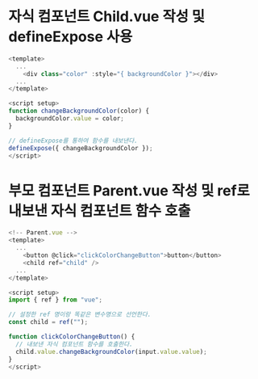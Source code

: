 # 자식 컴포넌트 Child.vue 작성 및 defineExpose 사용
```javascript
<template>
  ...
    <div class="color" :style="{ backgroundColor }"></div>
  ...
</template>

<script setup>
function changeBackgroundColor(color) {
  backgroundColor.value = color;
}

// defineExpose를 통하여 함수를 내보낸다.
defineExpose({ changeBackgroundColor });
</script>
```

# 부모 컴포넌트 Parent.vue 작성 및 ref로 내보낸 자식 컴포넌트 함수 호출
```javascript
<!-- Parent.vue -->
<template>
  ...
    <button @click="clickColorChangeButton">button</button>
    <child ref="child" />
  ...
</template>

<script setup>
import { ref } from "vue";

// 설정한 ref 명이랑 똑같은 변수명으로 선언한다.
const child = ref("");

function clickColorChangeButton() {
  // 내보낸 자식 컴포넌트 함수를 호출한다.
  child.value.changeBackgroundColor(input.value.value);
}
</script>
```